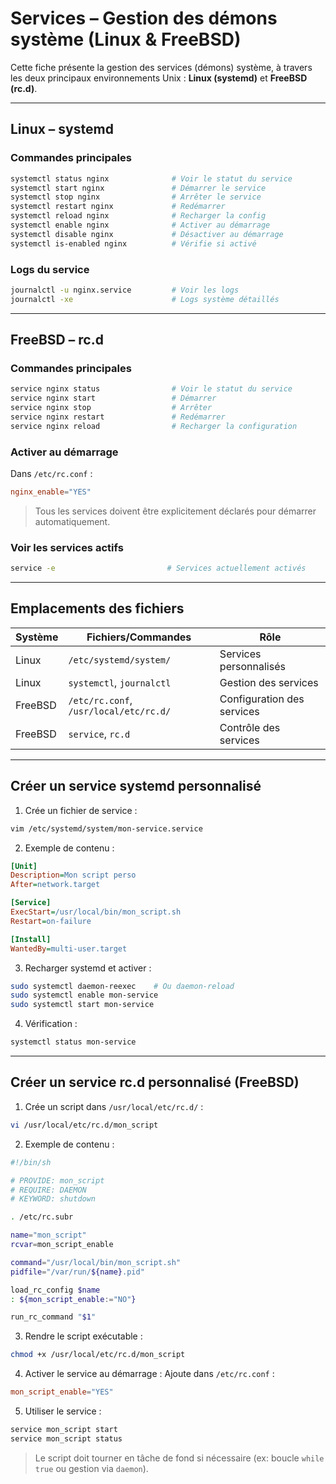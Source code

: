# Services – Gestion des démons système (Linux & FreeBSD)

Cette fiche présente la gestion des services (démons) système, à travers les deux principaux environnements Unix : **Linux (systemd)** et **FreeBSD (rc.d)**.

---

## Linux – systemd

### Commandes principales

```bash
systemctl status nginx              # Voir le statut du service
systemctl start nginx               # Démarrer le service
systemctl stop nginx                # Arrêter le service
systemctl restart nginx             # Redémarrer
systemctl reload nginx              # Recharger la config
systemctl enable nginx              # Activer au démarrage
systemctl disable nginx             # Désactiver au démarrage
systemctl is-enabled nginx          # Vérifie si activé
```

### Logs du service

```bash
journalctl -u nginx.service         # Voir les logs
journalctl -xe                      # Logs système détaillés
```

---

## FreeBSD – rc.d

### Commandes principales

```bash
service nginx status                # Voir le statut du service
service nginx start                 # Démarrer
service nginx stop                  # Arrêter
service nginx restart               # Redémarrer
service nginx reload                # Recharger la configuration
```

### Activer au démarrage

Dans `/etc/rc.conf` :

```conf
nginx_enable="YES"
```

> Tous les services doivent être explicitement déclarés pour démarrer automatiquement.

### Voir les services actifs

```bash
service -e                         # Services actuellement activés
```

---

## Emplacements des fichiers

| Système  | Fichiers/Commandes                       | Rôle                       |
|----------|------------------------------------------|----------------------------|
| Linux    | `/etc/systemd/system/`                   | Services personnalisés     |
| Linux    | `systemctl`, `journalctl`                | Gestion des services       |
| FreeBSD  | `/etc/rc.conf`, `/usr/local/etc/rc.d/`   | Configuration des services |
| FreeBSD  | `service`, `rc.d`                        | Contrôle des services      |

---

## Créer un service systemd personnalisé

1. Crée un fichier de service :
```bash
vim /etc/systemd/system/mon-service.service
```

2. Exemple de contenu :
```ini
[Unit]
Description=Mon script perso
After=network.target

[Service]
ExecStart=/usr/local/bin/mon_script.sh
Restart=on-failure

[Install]
WantedBy=multi-user.target
```

3. Recharger systemd et activer :
```bash
sudo systemctl daemon-reexec    # Ou daemon-reload
sudo systemctl enable mon-service
sudo systemctl start mon-service
```

4. Vérification :
```bash
systemctl status mon-service
```

---

## Créer un service rc.d personnalisé (FreeBSD)

1. Crée un script dans `/usr/local/etc/rc.d/` :
```bash
vi /usr/local/etc/rc.d/mon_script
```

2. Exemple de contenu :
```sh
#!/bin/sh

# PROVIDE: mon_script
# REQUIRE: DAEMON
# KEYWORD: shutdown

. /etc/rc.subr

name="mon_script"
rcvar=mon_script_enable

command="/usr/local/bin/mon_script.sh"
pidfile="/var/run/${name}.pid"

load_rc_config $name
: ${mon_script_enable:="NO"}

run_rc_command "$1"
```

3. Rendre le script exécutable :
```bash
chmod +x /usr/local/etc/rc.d/mon_script
```

4. Activer le service au démarrage :
Ajoute dans `/etc/rc.conf` :
```conf
mon_script_enable="YES"
```

5. Utiliser le service :
```bash
service mon_script start
service mon_script status
```

> Le script doit tourner en tâche de fond si nécessaire (ex: boucle `while true` ou gestion via `daemon`).
